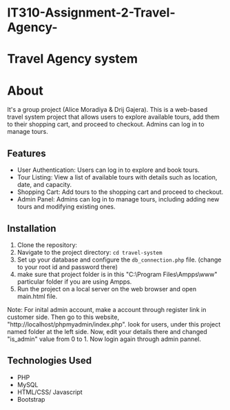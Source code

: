 # IT310-Assignment-2-Travel-Agency-
# Travel Agency system

# About

It's a group project (Alice Moradiya & Drij Gajera). This is a web-based travel system project that allows users to explore available tours, add them to their shopping cart, and proceed to checkout. Admins can log in to manage tours.

## Features

- User Authentication: Users can log in to explore and book tours.
- Tour Listing: View a list of available tours with details such as location, date, and capacity.
- Shopping Cart: Add tours to the shopping cart and proceed to checkout.
- Admin Panel: Admins can log in to manage tours, including adding new tours and modifying existing ones.

## Installation

1. Clone the repository:
2. Navigate to the project directory: `cd travel-system`
3. Set up your database and configure the `db_connection.php` file. (change to your root id and password there)
4. make sure that project folder is in this "C:\Program Files\Ampps\www" particular folder if you are using Ampps.
5. Run the project on a local server on the web browser and open main.html file.


Note: For inital admin account, make a account through register link in customer side. Then go to this website, "http://localhost/phpmyadmin/index.php". look for users, under this project named folder at the left side. Now, edit your details there and changed "is_admin" value from 0 to 1. Now login again through admin pannel.

## Technologies Used

- PHP
- MySQL
- HTML/CSS/ Javascript
- Bootstrap

